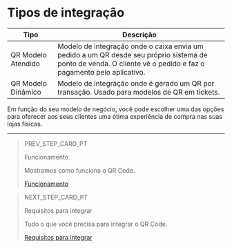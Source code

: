 # Tipos de integração

| Tipo | Descrição |
| --- | --- |
| QR Modelo Atendido | Modelo de integração onde o caixa envia um pedido a um QR desde seu próprio sistema de ponto de venda. O cliente vê o pedido e faz o pagamento pelo aplicativo. |
| QR Modelo Dinâmico | Modelo de integração onde é gerado um QR por transação. Usado para modelos de QR em tickets. |


Em função do seu modelo de negócio, você pode escolher uma das opções para oferecer aos seus clientes uma ótima experiência de compra nas suas lojas físicas.

---

> PREV_STEP_CARD_PT
>
> Funcionamento
>
> Mostramos como funciona o QR Code.
>
> [Funcionamento](https://www.mercadopago[FAKER][URL][DOMAIN]/developers/pt/docs/qr-code/how-it-works)


> NEXT_STEP_CARD_PT
>
> Requisitos para integrar
>
> Tudo o que você precisa para integrar o QR Code.
>
> [Requisitos para integrar](https://www.mercadopago[FAKER][URL][DOMAIN]/developers/pt/docs/qr-code/pre-requisites)